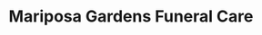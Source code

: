 ---
title: "Mariposa Gardens Funeral Care"
url: /mesa/mariposa-gardens-funeral-care-east-broadway-road/
shop: funeral directors
---